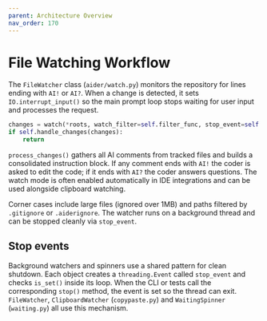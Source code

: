 ```yaml
---
parent: Architecture Overview
nav_order: 170
---
```


# File Watching Workflow

The `FileWatcher` class (`aider/watch.py`) monitors the repository for lines ending with `AI!` or `AI?`.  When a change is detected, it sets `IO.interrupt_input()` so the main prompt loop stops waiting for user input and processes the request.

```python
changes = watch(*roots, watch_filter=self.filter_func, stop_event=self.stop_event)
if self.handle_changes(changes):
    return
```

`process_changes()` gathers all AI comments from tracked files and builds a consolidated instruction block.  If any comment ends with `AI!` the coder is asked to edit the code; if it ends with `AI?` the coder answers questions.  The watch mode is often enabled automatically in IDE integrations and can be used alongside clipboard watching.

Corner cases include large files (ignored over 1MB) and paths filtered by `.gitignore` or `.aiderignore`.  The watcher runs on a background thread and can be stopped cleanly via `stop_event`.


## Stop events

Background watchers and spinners use a shared pattern for clean shutdown. Each object creates a `threading.Event` called `stop_event` and checks `is_set()` inside its loop. When the CLI or tests call the corresponding `stop()` method, the event is set so the thread can exit. `FileWatcher`, `ClipboardWatcher` (`copypaste.py`) and `WaitingSpinner` (`waiting.py`) all use this mechanism.
